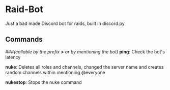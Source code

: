 # Raid-Bot
Just a bad made Discord bot for raids, built in discord.py
## Commands
###_(callable by the prefix **>** or by mentioning the bot)_
**ping**: Check the bot's latency

**nuke**: Deletes all roles and channels, changed the server name and creates random channels within mentioning @everyone

**nukestop**: Stops the nuke command
